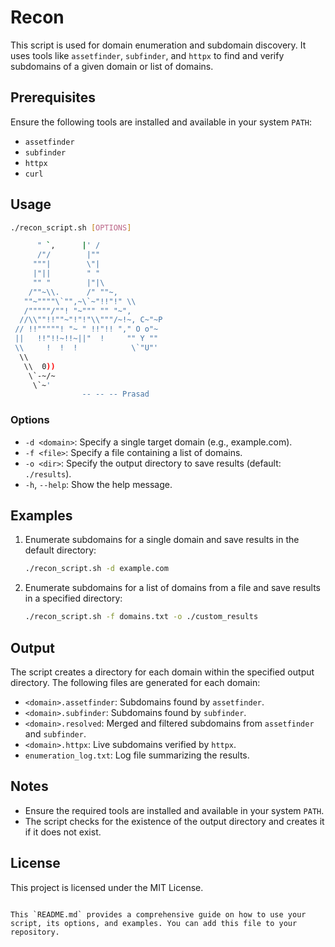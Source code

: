 # Recon
This script is used for domain enumeration and subdomain discovery. It uses tools like `assetfinder`, `subfinder`, and `httpx` to find and verify subdomains of a given domain or list of domains.

## Prerequisites

Ensure the following tools are installed and available in your system `PATH`:

- `assetfinder`
- `subfinder`
- `httpx`
- `curl`

## Usage

```bash
./recon_script.sh [OPTIONS]

      " `,      |' /
      /"/        |"" 
     """|        \"| 
     |"||        " "
     "" "        |"|\ 
    /""~\\.      /" ""~, 
   ""~""""\`"",~\`~"!!"!" \\ 
   /"""""/""! "~""" "" "~", 
  //\\""!!""~"!"!"\\"""/~!~, C~"~P
 // !!"""""! "~ " !!"!! "," O o"~ 
 ||   !!"!!~!!~||"  !     "" Y "" 
 \\     !  !  !            \`"U"' 
  \\ 
   \\  0))
    \`-~/~
     \`~' 
     			-- -- -- Prasad
```

### Options

- `-d <domain>`: Specify a single target domain (e.g., example.com).
- `-f <file>`: Specify a file containing a list of domains.
- `-o <dir>`: Specify the output directory to save results (default: `./results`).
- `-h`, `--help`: Show the help message.

## Examples

1. Enumerate subdomains for a single domain and save results in the default directory:

    ```bash
    ./recon_script.sh -d example.com
    ```

2. Enumerate subdomains for a list of domains from a file and save results in a specified directory:

    ```bash
    ./recon_script.sh -f domains.txt -o ./custom_results
    ```

## Output

The script creates a directory for each domain within the specified output directory. The following files are generated for each domain:

- `<domain>.assetfinder`: Subdomains found by `assetfinder`.
- `<domain>.subfinder`: Subdomains found by `subfinder`.
- `<domain>.resolved`: Merged and filtered subdomains from `assetfinder` and `subfinder`.
- `<domain>.httpx`: Live subdomains verified by `httpx`.
- `enumeration_log.txt`: Log file summarizing the results.

## Notes

- Ensure the required tools are installed and available in your system `PATH`.
- The script checks for the existence of the output directory and creates it if it does not exist.

## License

This project is licensed under the MIT License.
```

This `README.md` provides a comprehensive guide on how to use your script, its options, and examples. You can add this file to your repository.
